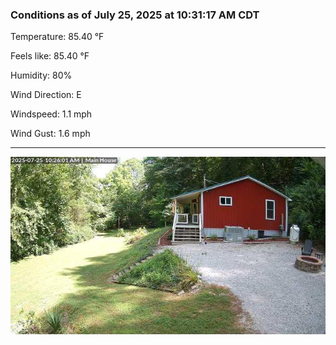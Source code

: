### Conditions as of July 25, 2025 at 10:31:17 AM CDT 

Temperature: 85.40 &deg;F

Feels like: 85.40 &deg;F

Humidity: 80%

Wind Direction: E

Windspeed: 1.1 mph

Wind Gust: 1.6 mph

---

<img src="./images/latest.jpeg"/>

